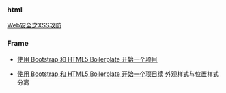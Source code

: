 ### html
[Web安全之XSS攻防](http://caibaojian.com/xss.html)

### Frame
* [使用 Bootstrap 和 HTML5 Boilerplate 开始一个项目](http://www.cnblogs.com/xyzhanjiang/p/3790646.html)

* [使用 Bootstrap 和 HTML5 Boilerplate 开始一个项目续](http://www.cnblogs.com/xyzhanjiang/p/3804481.html)
外观样式与位置样式分离
